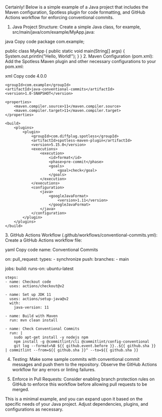 

Certainly! Below is a simple example of a Java project that includes the Maven configuration, Spotless plugin for code formatting, and GitHub Actions workflow for enforcing conventional commits.


1. Java Project Structure:
Create a simple Java class, for example, src/main/java/com/example/MyApp.java:

java
Copy code
package com.example;

public class MyApp {
    public static void main(String[] args) {
        System.out.println("Hello, World!");
    }
}
2. Maven Configuration (pom.xml):
Add the Spotless Maven plugin and other necessary configurations to your pom.xml:

xml
Copy code
<project xmlns="http://maven.apache.org/POM/4.0.0"
         xmlns:xsi="http://www.w3.org/2001/XMLSchema-instance"
         xsi:schemaLocation="http://maven.apache.org/POM/4.0.0 http://maven.apache.org/xsd/maven-4.0.0.xsd">
    <modelVersion>4.0.0</modelVersion>

    <groupId>com.example</groupId>
    <artifactId>java-conventional-commits</artifactId>
    <version>1.0-SNAPSHOT</version>

    <properties>
        <maven.compiler.source>11</maven.compiler.source>
        <maven.compiler.target>11</maven.compiler.target>
    </properties>

    <build>
        <plugins>
            <plugin>
                <groupId>com.diffplug.spotless</groupId>
                <artifactId>spotless-maven-plugin</artifactId>
                <version>5.15.0</version>
                <executions>
                    <execution>
                        <id>format</id>
                        <phase>pre-commit</phase>
                        <goals>
                            <goal>check</goal>
                        </goals>
                    </execution>
                </executions>
                <configuration>
                    <java>
                        <googleJavaFormat>
                            <version>1.11</version>
                        </googleJavaFormat>
                    </java>
                </configuration>
            </plugin>
        </plugins>
    </build>
</project>
3. GitHub Actions Workflow (.github/workflows/conventional-commits.yml):
Create a GitHub Actions workflow file:

yaml
Copy code
name: Conventional Commits

on:
  pull_request:
    types:
      - synchronize
  push:
    branches:
      - main

jobs:
  build:
    runs-on: ubuntu-latest

    steps:
    - name: Checkout code
      uses: actions/checkout@v2

    - name: Set up JDK 11
      uses: actions/setup-java@v2
      with:
        java-version: 11

    - name: Build with Maven
      run: mvn clean install

    - name: Check Conventional Commits
      run: |
        sudo apt-get install -y nodejs npm
        npm install -g @commitlint/cli @commitlint/config-conventional
        git log --format=%B ${{ github.event.before }}..${{ github.sha }} | commitlint --from=${{ github.sha }}^ --to=${{ github.sha }}
4. Testing:
Make some sample commits with conventional commit messages and push them to the repository. Observe the GitHub Actions workflow for any errors or linting failures.

5. Enforce in Pull Requests:
Consider enabling branch protection rules on GitHub to enforce this workflow before allowing pull requests to be merged.

This is a minimal example, and you can expand upon it based on the specific needs of your Java project. Adjust dependencies, plugins, and configurations as necessary.
